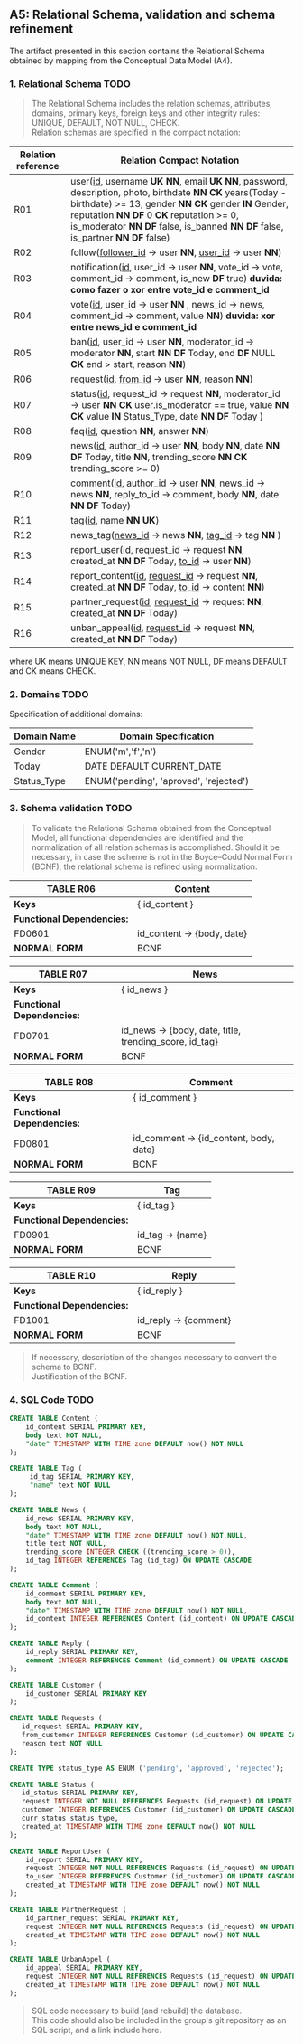 ## A5: Relational Schema, validation and schema refinement

The artifact presented in this section contains the Relational Schema obtained by mapping from the Conceptual Data Model (A4). 

### 1. Relational Schema TODO

> The Relational Schema includes the relation schemas, attributes, domains, primary keys, foreign keys and other integrity rules: UNIQUE, DEFAULT, NOT NULL, CHECK.  
> Relation schemas are specified in the compact notation:  

| Relation reference | Relation Compact Notation                        |
| ------------------ | ------------------------------------------------ |
| R01                | user([id](#), username **UK NN**, email **UK NN**, password, description, photo, birthdate **NN CK** years(Today - birthdate) >= 13, gender **NN CK** gender **IN** Gender, reputation **NN DF** 0 **CK** reputation >= 0, is_moderator **NN DF** false, is_banned **NN DF** false, is_partner **NN DF** false) |
| R02                | follow([follower_id](#) → user **NN**, [user_id](#) → user **NN**)
| R03                | notification([id](#), user_id → user **NN**, vote_id → vote, comment_id → comment, is_new **DF** true)  **duvida: como fazer o xor entre vote_id e comment_id** |
| R04                | vote([id](#), user_id → user **NN** , news_id → news, comment_id → comment, value **NN**) **duvida: xor entre news_id e comment_id**|
| R05                | ban([id](#), user_id → user **NN**, moderator_id → moderator **NN**,  start **NN DF** Today, end **DF** NULL **CK** end > start, reason **NN**) |
| R06                | request([id](#), [from_id](#) → user **NN**, reason **NN**) |
| R07                | status([id](#), request_id → request **NN**, moderator_id → user **NN CK** user.is_moderator == true, value **NN CK** value **IN** Status_Type, date **NN DF** Today ) 
| R08                | faq([id](#), question **NN**, answer **NN**) |
| R09                | news([id](#), author_id → user **NN**, body **NN**, date **NN DF** Today, title **NN**, trending_score **NN CK** trending_score >= 0) |
| R10                | comment([id](#), author_id → user **NN**, news_id → news **NN**,  reply_to_id → comment, body **NN**, date **NN** **DF** Today) |
| R11                | tag([id](#), name **NN UK**) |
| R12                | news_tag([news_id](#) → news **NN**, [tag_id](#) → tag **NN** ) |
| R13                | report_user([id](#), [request_id](#) → request **NN**, created_at **NN DF** Today, [to_id](#) → user **NN**) |
| R14                | report_content([id](#), [request_id](#) → request **NN**, created_at **NN DF** Today, [to_id](#) → content **NN**) |
| R15                | partner_request([id](#), [request_id](#) → request **NN**, created_at **NN DF** Today) |
| R16                | unban_appeal([id](#), [request_id](#) → request **NN**, created_at **NN DF** Today) |
  
where UK means UNIQUE KEY, NN means NOT NULL, DF means DEFAULT and CK means CHECK.  

### 2. Domains TODO

Specification of additional domains:  

| Domain Name  | Domain Specification                   |
| ------------ | -------------------------------------- |
| Gender       | ENUM('m','f','n')                      |
| Today        | DATE DEFAULT CURRENT_DATE              |
| Status_Type  | ENUM('pending', 'aproved', 'rejected') |


### 3. Schema validation TODO

> To validate the Relational Schema obtained from the Conceptual Model, all functional dependencies are identified and the normalization of all relation schemas is accomplished. Should it be necessary, in case the scheme is not in the Boyce–Codd Normal Form (BCNF), the relational schema is refined using normalization.  


| **TABLE R06**   | Content               |
| --------------  | ---                |
| **Keys**        | { id_content } |
| **Functional Dependencies:** |       |
| FD0601          | id_content → {body, date} |
| **NORMAL FORM** | BCNF               |

| **TABLE R07**   | News              |
| --------------  | ---                |
| **Keys**        | { id_news } |
| **Functional Dependencies:** |       |
| FD0701          | id_news → {body, date, title, trending_score, id_tag} |
| **NORMAL FORM** | BCNF               |

| **TABLE R08**   | Comment              |
| --------------  | ---                |
| **Keys**        | { id_comment } |
| **Functional Dependencies:** |       |
| FD0801          | id_comment → {id_content, body, date} |
| **NORMAL FORM** | BCNF               |

| **TABLE R09**   | Tag              |
| --------------  | ---                |
| **Keys**        | { id_tag } |
| **Functional Dependencies:** |       |
| FD0901          | id_tag → {name} |
| **NORMAL FORM** | BCNF               |

| **TABLE R10**   | Reply              |
| --------------  | ---                |
| **Keys**        | { id_reply } |
| **Functional Dependencies:** |       |
| FD1001          | id_reply → {comment} |
| **NORMAL FORM** | BCNF               |


> If necessary, description of the changes necessary to convert the schema to BCNF.  
> Justification of the BCNF.  

### 4. SQL Code TODO

```sql
CREATE TABLE Content (
    id_content SERIAL PRIMARY KEY,
    body text NOT NULL,
    "date" TIMESTAMP WITH TIME zone DEFAULT now() NOT NULL
);

CREATE TABLE Tag (
     id_tag SERIAL PRIMARY KEY,
     "name" text NOT NULL
);

CREATE TABLE News (
    id_news SERIAL PRIMARY KEY,
    body text NOT NULL,
    "date" TIMESTAMP WITH TIME zone DEFAULT now() NOT NULL,
    title text NOT NULL,    
    trending_score INTEGER CHECK ((trending_score > 0)),
    id_tag INTEGER REFERENCES Tag (id_tag) ON UPDATE CASCADE
);

CREATE TABLE Comment (
    id_comment SERIAL PRIMARY KEY,
    body text NOT NULL,
    "date" TIMESTAMP WITH TIME zone DEFAULT now() NOT NULL,
    id_content INTEGER REFERENCES Content (id_content) ON UPDATE CASCADE
);

CREATE TABLE Reply (
    id_reply SERIAL PRIMARY KEY,
    comment INTEGER REFERENCES Comment (id_comment) ON UPDATE CASCADE
);

CREATE TABLE Customer (
    id_customer SERIAL PRIMARY KEY
);

CREATE TABLE Requests (
   id_request SERIAL PRIMARY KEY,
   from_customer INTEGER REFERENCES Customer (id_customer) ON UPDATE CASCADE,
   reason text NOT NULL
);

CREATE TYPE status_type AS ENUM ('pending', 'approved', 'rejected');

CREATE TABLE Status (
   id_status SERIAL PRIMARY KEY,
   request INTEGER NOT NULL REFERENCES Requests (id_request) ON UPDATE CASCADE,
   customer INTEGER REFERENCES Customer (id_customer) ON UPDATE CASCADE,
   curr_status status_type,
   created_at TIMESTAMP WITH TIME zone DEFAULT now() NOT NULL
);

CREATE TABLE ReportUser (
    id_report SERIAL PRIMARY KEY,
    request INTEGER NOT NULL REFERENCES Requests (id_request) ON UPDATE CASCADE,
    to_user INTEGER REFERENCES Customer (id_customer) ON UPDATE CASCADE,
    created_at TIMESTAMP WITH TIME zone DEFAULT now() NOT NULL
);

CREATE TABLE PartnerRequest (
    id_partner_request SERIAL PRIMARY KEY,
    request INTEGER NOT NULL REFERENCES Requests (id_request) ON UPDATE CASCADE,
    created_at TIMESTAMP WITH TIME zone DEFAULT now() NOT NULL
);

CREATE TABLE UnbanAppel (
    id_appeal SERIAL PRIMARY KEY,
    request INTEGER NOT NULL REFERENCES Requests (id_request) ON UPDATE CASCADE,
    created_at TIMESTAMP WITH TIME zone DEFAULT now() NOT NULL
);

```

> SQL code necessary to build (and rebuild) the database.  
> This code should also be included in the group's git repository as an SQL script, and a link include here.  
